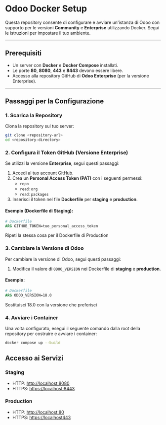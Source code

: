 # Odoo Docker Setup

Questa repository consente di configurare e avviare un'istanza di Odoo con supporto per le versioni **Community** e **Enterprise** utilizzando Docker. Segui le istruzioni per impostare il tuo ambiente.

---

## **Prerequisiti**
- Un server con **Docker** e **Docker Compose** installati.
- Le porte **80**, **8080**, **443** e **8443** devono essere libere.
- Accesso alla repository GitHub di **Odoo Enterprise** (per la versione Enterprise).

---

## **Passaggi per la Configurazione**

### **1. Scarica la Repository**
Clona la repository sul tuo server:
```bash
git clone <repository-url>
cd <repository-directory>
```
### **2. Configura il Token GitHub (Versione Enterprise)**
Se utilizzi la versione **Enterprise**, segui questi passaggi:

1. Accedi al tuo account GitHub.
2. Crea un **Personal Access Token (PAT)** con i seguenti permessi:
   - `repo`
   - `read:org`
   - `read:packages`
3. Inserisci il token nel file **Dockerfile** per **staging** e **production**.

#### **Esempio (Dockerfile di Staging):**
```dockerfile
# Dockerfile
ARG GITHUB_TOKEN=tuo_personal_access_token
```
Ripeti la stessa cosa per il Dockerfile di Production

### **3. Cambiare la Versione di Odoo**
Per cambiare la versione di Odoo, segui questi passaggi:

1. Modifica il valore di `ODOO_VERSION` nei Dockerfile di **staging** e **production**.

#### **Esempio:**
```dockerfile
# Dockerfile
ARG ODOO_VERSION=18.0
```
Sostituisci 18.0 con la versione che preferisci

### **4. Avviare i Container**
Una volta configurato, esegui il seguente comando dalla root della repository per costruire e avviare i container:

```bash
docker compose up --build
```

## **Accesso ai Servizi**

### **Staging**
- HTTP: [http://localhost:8080](http://localhost:8080)
- HTTPS: [https://localhost:8443](https://localhost:8443)

### **Production**
- HTTP: [http://localhost:80](http://localhost)
- HTTPS: [https://localhost443](https://localhost)



